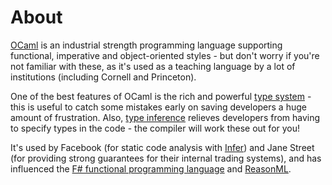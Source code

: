 # About

[OCaml](https://ocaml.org/) is an industrial strength programming language supporting functional, imperative and object-oriented styles - but don't worry if you're not familiar with these, as it's used as a teaching language by a lot of institutions (including Cornell and Princeton). 

One of the best features of OCaml is the rich and powerful [type system](https://en.wikipedia.org/wiki/Type_system) - this is useful to catch some mistakes early on saving developers a huge amount of frustration. 
Also, [type inference](https://en.wikipedia.org/wiki/Type_inference) relieves developers from having to specify types in the code - the compiler will work these out for you!

It's used by Facebook (for static code analysis with [Infer](http://fbinfer.com/)) and Jane Street (for providing strong guarantees for their internal trading systems), and has influenced the [F# functional programming language](https://fsharp.org/) and [ReasonML](https://reasonml.github.io/).

